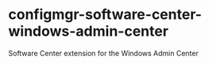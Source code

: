 # configmgr-software-center-windows-admin-center
Software Center extension for the Windows Admin Center

